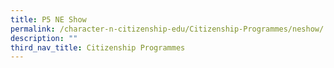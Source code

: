 ```yaml
---
title: P5 NE Show
permalink: /character-n-citizenship-edu/Citizenship-Programmes/neshow/
description: ""
third_nav_title: Citizenship Programmes
---
```

